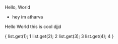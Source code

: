 
Hello, World
- hey im atharva

Hello
World
this
is 
cool djjd

{
list.get(1); 1
list.get(2); 2
list.get(3); 3
list.get(4); 4
}

